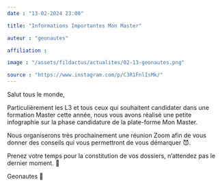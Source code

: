 ```yaml
---
date : "13-02-2024 23:00"

title: "Informations Importantes Mon Master"

auteur : "geonautes" 

affiliation : 

image : "/assets/fildactus/actualites/02-13-geonautes.png"

source : "https://www.instagram.com/p/C3R1FnlIsMk/"
---
```


Salut tous le monde,

Particulièrement les L3 et tous ceux qui souhaitent candidater dans une formation Master cette année, nous vous avons réalisé une petite infographie sur la phase candidature de la plate-forme Mon Master.

Nous organiserons très prochainement une réunion Zoom afin de vous donner des conseils qui vous permettront de vous démarquer 😈.

Prenez votre temps pour la constitution de vos dossiers, n’attendez pas le dernier moment. 🙏

Geonautes 💙
